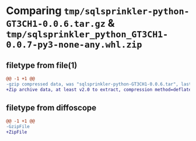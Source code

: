 # Comparing `tmp/sqlsprinkler-python-GT3CH1-0.0.6.tar.gz` & `tmp/sqlsprinkler_python_GT3CH1-0.0.7-py3-none-any.whl.zip`

## filetype from file(1)

```diff
@@ -1 +1 @@
-gzip compressed data, was "sqlsprinkler-python-GT3CH1-0.0.6.tar", last modified: Fri May  5 15:27:45 2023, max compression
+Zip archive data, at least v2.0 to extract, compression method=deflate
```

## filetype from diffoscope

```diff
@@ -1 +1 @@
-GzipFile
+ZipFile
```

